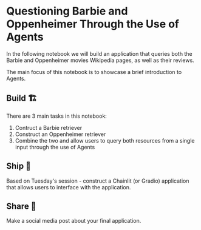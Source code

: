 # Questioning Barbie and Oppenheimer Through the Use of Agents

In the following notebook we will build an application that queries both the Barbie and Oppenheimer movies Wikipedia pages, as well as their reviews. 

The main focus of this notebook is to showcase a brief introduction to Agents.

## Build 🏗️

There are 3 main tasks in this notebook:

1. Contruct a Barbie retriever
2. Construct an Oppenheimer retriever
3. Combine the two and allow users to query both resources from a single input through the use of Agents

## Ship 🚢

Based on Tuesday's session - construct a Chainlit (or Gradio) application that allows users to interface with the application.

## Share 🚀

Make a social media post about your final application.
